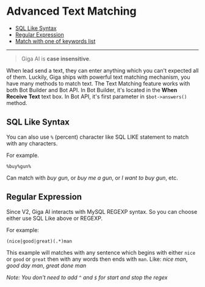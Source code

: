 # Advanced Text Matching
- [SQL Like Syntax](#sql-like-syntax)
- [Regular Expression](#regular-expression)
- [Match with one of keywords list](#match-with-one-of-keywords-list)

---

> Giga AI is **case insensitive**. 

When lead send a text, they can enter anything which you can't expected all of them. Luckily, Giga ships with powerful text matching mechanism, you have many methods to match text. The Text Matching feature works with both Bot Builder and Bot API. In Bot Builder, it's located in the **When Receive** **Text** text box. In Bot API, it's first parameter in `$bot->answers()` method. 

<a name="sql-like-syntax"></a>
## SQL Like Syntax
You can also use `%` (percent) character like SQL LIKE statement to match with any characters. 

For example. 

```
%buy%gun%
```

Can match with *buy gun*, or *buy me a gun*, or *I want to buy gun*, etc.

<a name="regular-expression"></a>

## Regular Expression
Since V2, Giga AI interacts with MySQL REGEXP syntax. So you can choose either use SQL Like above or REGEXP.

For example:

```
(nice|good|great)(.*)man
```

This example will matches with any sentence which begins with either `nice` or `good` or `great` then with any words then ends with `man`. Like: *nice man*, *good day man*, *great done man*

*Note: You don't need to add `^` and `$` for start and stop the regex*